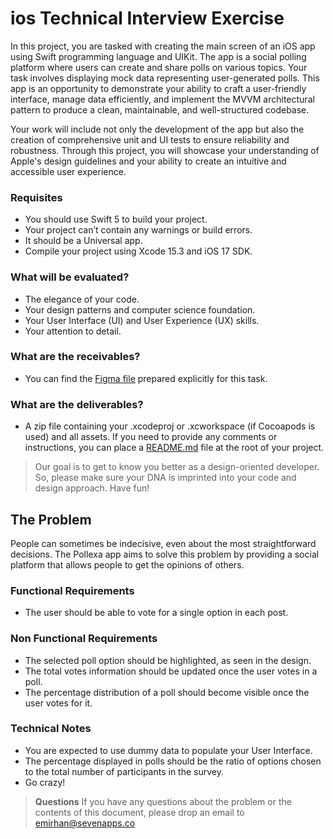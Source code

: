 # ios Technical Interview Exercise
In this project, you are tasked with creating the main screen of an iOS app using Swift programming language and UIKit. The app is a social polling platform where users can create and share polls on various topics. Your task involves displaying mock data representing user-generated polls. This app is an opportunity to demonstrate your ability to craft a user-friendly interface, manage data efficiently, and implement the MVVM architectural pattern to produce a clean, maintainable, and well-structured codebase. 

Your work will include not only the development of the app but also the creation of comprehensive unit and UI tests to ensure reliability and robustness. Through this project, you will showcase your understanding of Apple's design guidelines and your ability to create an intuitive and accessible user experience.

### Requisites
- You should use Swift 5 to build your project.
- Your project can’t contain any warnings or build errors.
- It should be a Universal app.
- Compile your project using Xcode 15.3 and iOS 17 SDK.

### What will be evaluated?
- The elegance of your code.
- Your design patterns and computer science foundation.
- Your User Interface (UI) and User Experience (UX) skills.
- Your attention to detail.

### What are the receivables?
- You can find the [Figma file](https://www.figma.com/file/kqwlwCudPr2IL3nvg0heq1/SevenApps-Technical-Interview-Exercise?type=design&node-id=0%3A1&mode=dev&t=4UeiJAyhIdvMHUqO-1) prepared explicitly for this task.

### What are the deliverables?
- A zip file containing your .xcodeproj or .xcworkspace (if Cocoapods is used) and all assets. If you need to provide any comments or instructions, you can place a [README.md](http://README.md) file at the root of your project.


>Our goal is to get to know you better as a design-oriented developer. So, please make sure your DNA is imprinted into your code and design approach. Have fun!

## The Problem
People can sometimes be indecisive, even about the most straightforward decisions. The Pollexa app aims to solve this problem by providing a social platform that allows people to get the opinions of others.

### Functional Requirements
- The user should be able to vote for a single option in each post.

### Non Functional Requirements
- The selected poll option should be highlighted, as seen in the design.
- The total votes information should be updated once the user votes in a poll.
- The percentage distribution of a poll should become visible once the user votes for it.

### Technical Notes
- You are expected to use dummy data to populate your User Interface.
- The percentage displayed in polls should be the ratio of options chosen to the total number of participants in the survey.
- Go crazy!

>**Questions**
>If you have any questions about the problem or the contents of this document, please drop an email to emirhan@sevenapps.co
